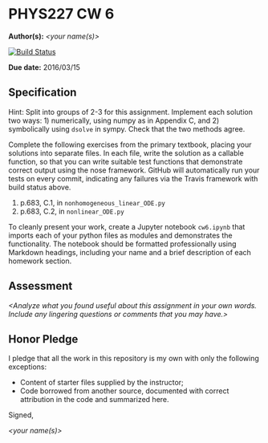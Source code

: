 # PHYS227 CW 6

**Author(s):** _\<your name(s)\>_

[![Build Status](https://travis-ci.org/chapman-phys227-2016s/cw-6-YOURTEAM.svg?branch=master)](https://travis-ci.org/chapman-phys227-2016s/cw-6-YOURTEAM)

**Due date:** 2016/03/15

## Specification

Hint: Split into groups of 2-3 for this assignment. Implement each solution two ways: 1) numerically, using numpy as in Appendix C, and 2) symbolically using ```dsolve``` in sympy. Check that the two methods agree.

Complete the following exercises from the primary textbook, placing your solutions into separate files. In each file, write the solution as a callable function, so that you can write suitable test functions that demonstrate correct output using the nose framework. GitHub will automatically run your tests on every commit, indicating any failures via the Travis framework with build status above.

1. p.683, C.1, in ```nonhomogeneous_linear_ODE.py```
1. p.683, C.2, in ```nonlinear_ODE.py```

To cleanly present your work, create a Jupyter notebook ```cw6.ipynb``` that imports each of your python files as modules and demonstrates the functionality. The notebook should be formatted professionally using Markdown headings, including your name and a brief description of each homework section. 

## Assessment

_\<Analyze what you found useful about this assignment in your own words. Include any lingering questions or comments that you may have.\>_

## Honor Pledge

I pledge that all the work in this repository is my own with only the following exceptions:

* Content of starter files supplied by the instructor;
* Code borrowed from another source, documented with correct attribution in the code and summarized here.

Signed,

_\<your name(s)\>_
